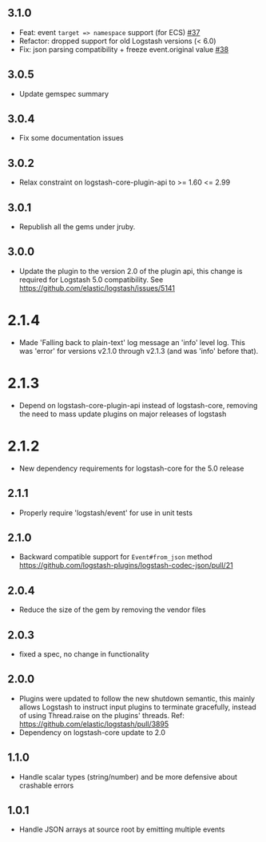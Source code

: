 ## 3.1.0
  - Feat: event `target => namespace` support (for ECS) [#37](https://github.com/logstash-plugins/logstash-codec-json/pull/37)
  - Refactor: dropped support for old Logstash versions (< 6.0)
  - Fix: json parsing compatibility + freeze event.original value [#38](https://github.com/logstash-plugins/logstash-codec-json/pull/38)

## 3.0.5
  - Update gemspec summary

## 3.0.4
  - Fix some documentation issues

## 3.0.2
  - Relax constraint on logstash-core-plugin-api to >= 1.60 <= 2.99

## 3.0.1
  - Republish all the gems under jruby.
## 3.0.0
  - Update the plugin to the version 2.0 of the plugin api, this change is required for Logstash 5.0 compatibility. See https://github.com/elastic/logstash/issues/5141
# 2.1.4
  - Made 'Falling back to plain-text' log message an 'info' level log. This was
    'error' for versions v2.1.0 through v2.1.3 (and was 'info' before that).

# 2.1.3
  - Depend on logstash-core-plugin-api instead of logstash-core, removing the need to mass update plugins on major releases of logstash
# 2.1.2
  - New dependency requirements for logstash-core for the 5.0 release
## 2.1.1
 - Properly require 'logstash/event' for use in unit tests

## 2.1.0
 - Backward compatible support for `Event#from_json` method https://github.com/logstash-plugins/logstash-codec-json/pull/21

## 2.0.4
 - Reduce the size of the gem by removing the vendor files

## 2.0.3
 - fixed a spec, no change in functionality

## 2.0.0
 - Plugins were updated to follow the new shutdown semantic, this mainly allows Logstash to instruct input plugins to terminate gracefully,
   instead of using Thread.raise on the plugins' threads. Ref: https://github.com/elastic/logstash/pull/3895
 - Dependency on logstash-core update to 2.0

## 1.1.0
  - Handle scalar types (string/number) and be more defensive about crashable errors

## 1.0.1
  - Handle JSON arrays at source root by emitting multiple events
